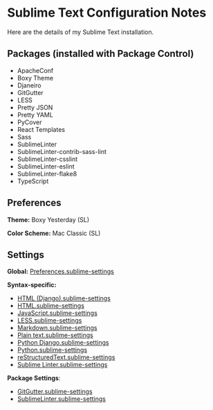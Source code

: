 # Sublime Text Configuration Notes

Here are the details of my Sublime Text installation.

## Packages (installed with Package Control)

- ApacheConf
- Boxy Theme
- Djaneiro
- GitGutter
- LESS
- Pretty JSON
- Pretty YAML
- PyCover
- React Templates
- Sass
- SublimeLinter
- SublimeLinter-contrib-sass-lint
- SublimeLinter-csslint
- SublimeLinter-eslint
- SublimeLinter-flake8
- TypeScript

## Preferences

**Theme:** Boxy Yesterday (SL)

**Color Scheme:** Mac Classic (SL)

## Settings
**Global:** [Preferences.sublime-settings](/settings/Preferences.sublime-settings)

**Syntax-specific:**
- [HTML (Django).sublime-settings](/settings/HTML%20(Django).sublime-settings)
- [HTML.sublime-settings](/settings/HTML.sublime-settings)
- [JavaScript.sublime-settings](/settings/JavaScript.sublime-settings)
- [LESS.sublime-settings](/settings/LESS.sublime-settings)
- [Markdown.sublime-settings](/settings/Markdown.sublime-settings)
- [Plain text.sublime-settings](/settings/Plain%20text.sublime-settings)
- [Python Django.sublime-settings](/settings/Python%20Django.sublime-settings)
- [Python.sublime-settings](/settings/Python.sublime-settings)
- [reStructuredText.sublime-settings](/settings/reStructuredText.sublime-settings)
- [Sublime Linter.sublime-settings](/settings/Sublime%20Linter.sublime-settings)

**Package Settings**:
- [GitGutter.sublime-settings](/settings/GitGutter.sublime-settings)
- [SublimeLinter.sublime-settings](/settings/SublimeLinter.sublime-settings)

